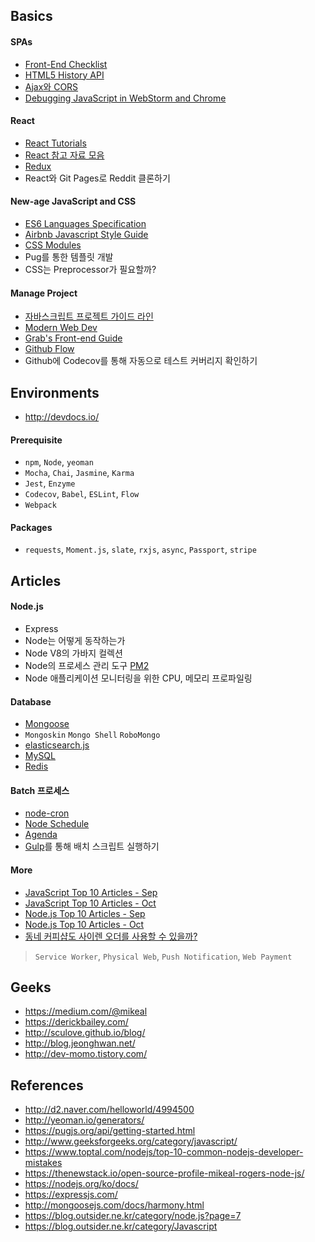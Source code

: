 ## Basics

#### SPAs

- [Front-End Checklist](https://github.com/thedaviddias/Front-End-Checklist)
- [HTML5 History API](https://developer.mozilla.org/en-US/docs/Web/API/History_API)
- [Ajax와 CORS](https://developer.mozilla.org/ko/docs/Web/HTTP/Access_control_CORS)
- [Debugging JavaScript in WebStorm and Chrome](https://www.youtube.com/watch?v=a-IsnxZpRrQ)

#### React

- [React Tutorials](https://facebook.github.io/react/docs/hello-world.html)
- [React 참고 자료 모음](https://github.com/reactkr/learn-react-in-korean)
- [Redux](https://deminoth.github.io/redux/)
- React와 Git Pages로 Reddit 클론하기 

#### New-age JavaScript and CSS

- [ES6 Languages Specification](http://www.ecma-international.org/ecma-262/6.0/)
- [Airbnb Javascript Style Guide](https://github.com/airbnb/javascript)
- [CSS Modules](https://github.com/css-modules/css-modules)
- Pug를 통한 템플릿 개발
- CSS는 Preprocessor가 필요할까?

#### Manage Project

- [자바스크립트 프로젝트 가이드 라인](https://github.com/wearehive/project-guidelines)
- [Modern Web Dev](https://github.com/dexteryy/spellbook-of-modern-webdev)
- [Grab's Front-end Guide](https://github.com/grab/front-end-guide)
- [Github Flow](https://guides.github.com/introduction/flow/)
- Github에 Codecov를 통해 자동으로 테스트 커버리지 확인하기

## Environments

- http://devdocs.io/

#### Prerequisite

- `npm`, `Node`, `yeoman`
- `Mocha`, `Chai`, `Jasmine`, `Karma`
- `Jest`, `Enzyme`
- `Codecov`, `Babel`, `ESLint`, `Flow`
- `Webpack`

#### Packages

- `requests`, `Moment.js`, `slate`, `rxjs`, `async`, `Passport`, `stripe`

## Articles

#### Node.js

- Express
- Node는 어떻게 동작하는가
- Node V8의 가바지 컬렉션
- Node의 프로세스 관리 도구 [PM2](http://pm2.keymetrics.io/)
- Node 애플리케이션 모니터링을 위한 CPU, 메모리 프로파일링

#### Database

- [Mongoose](http://mongoosejs.com/)
- `Mongoskin` `Mongo Shell` `RoboMongo`
- [elasticsearch.js](https://www.elastic.co/guide/en/elasticsearch/client/javascript-api/current/index.html)
- [MySQL](https://github.com/redblaze/node-mysql)
- [Redis](https://github.com/NodeRedis/node_redis)

#### Batch 프로세스

- [node-cron](https://github.com/kelektiv/node-cron)
- [Node Schedule](https://github.com/node-schedule/node-schedule)
- [Agenda](https://github.com/agenda/agenda)
- [Gulp](https://gulpjs.com/)를 통해 배치 스크립트 실행하기

#### More

- [JavaScript Top 10 Articles - Sep](https://medium.mybridge.co/javascript-top-10-articles-for-the-past-month-v-sep-2017-168efb9a3b0f)
- [JavaScript Top 10 Articles - Oct](https://medium.mybridge.co/javascript-top-10-articles-for-the-past-month-v-oct-2017-e51b3b1a34d2)
- [Node.js Top 10 Articles - Sep](https://medium.mybridge.co/node-js-top-10-articles-for-the-past-month-v-sep-2017-46e904272856)
- [Node.js Top 10 Articles - Oct](https://medium.mybridge.co/node-js-top-10-articles-for-the-past-month-v-oct-2017-5cfa2e44278f)
- [동네 커피샵도 사이렌 오더를 사용할 수 있을까?](https://www.slideshare.net/deview/123-80843907) 

> `Service Worker`, `Physical Web`, `Push Notification`, `Web Payment`


## Geeks

- https://medium.com/@mikeal
- https://derickbailey.com/
- http://sculove.github.io/blog/
- http://blog.jeonghwan.net/
- http://dev-momo.tistory.com/

## References

- http://d2.naver.com/helloworld/4994500
- http://yeoman.io/generators/
- https://pugjs.org/api/getting-started.html
- http://www.geeksforgeeks.org/category/javascript/
- https://www.toptal.com/nodejs/top-10-common-nodejs-developer-mistakes
- https://thenewstack.io/open-source-profile-mikeal-rogers-node-js/
- https://nodejs.org/ko/docs/
- https://expressjs.com/
- http://mongoosejs.com/docs/harmony.html
- https://blog.outsider.ne.kr/category/node.js?page=7
- https://blog.outsider.ne.kr/category/Javascript